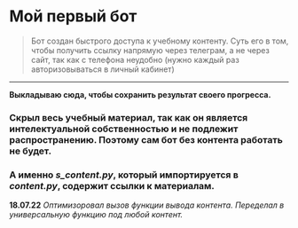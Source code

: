 # Мой первый бот
> Бот создан быстрого доступа к учебному контенту.
> Суть его в том, чтобы получить ссылку напрямую через телеграм, а не через сайт, так как с телефона неудобно (нужно каждый раз авторизовываться в личный кабинет)
***
__Выкладываю сюда, чтобы сохранить результат своего прогресса.__

### Скрыл весь учебный материал, так как он является интелектуальной собственностью и не подлежит распространению. Поэтому сам бот без контента работать не будет.

### А именно **_s_content.py_**, который импортируется в **_content.py_**, содержит ссылки к материалам. 
__18.07.22__
_Оптимизоровал вызов функции вывода контента. Переделал в универсальную функцию под любой контент._
